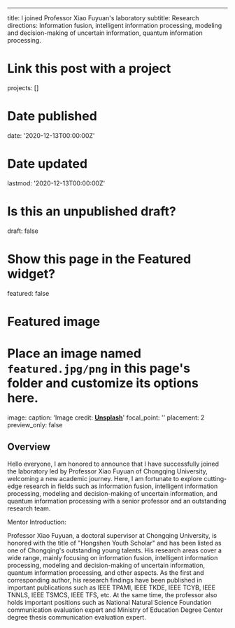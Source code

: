 ---
title: I joined Professor Xiao Fuyuan's laboratory
subtitle: Research directions: Information fusion, intelligent information processing, modeling and decision-making of uncertain information, quantum information processing.


# Link this post with a project
projects: []

# Date published
date: '2020-12-13T00:00:00Z'

# Date updated
lastmod: '2020-12-13T00:00:00Z'

# Is this an unpublished draft?
draft: false

# Show this page in the Featured widget?
featured: false

# Featured image
# Place an image named `featured.jpg/png` in this page's folder and customize its options here.
image:
  caption: 'Image credit: [**Unsplash**](https://unsplash.com/photos/CpkOjOcXdUY)'
  focal_point: ''
  placement: 2
  preview_only: false


## Overview

Hello everyone,
I am honored to announce that I have successfully joined the laboratory led by Professor Xiao Fuyuan of Chongqing University, welcoming a new academic journey. Here, I am fortunate to explore cutting-edge research in fields such as information fusion, intelligent information processing, modeling and decision-making of uncertain information, and quantum information processing with a senior professor and an outstanding research team.

Mentor Introduction:

Professor Xiao Fuyuan, a doctoral supervisor at Chongqing University, is honored with the title of "Hongshen Youth Scholar" and has been listed as one of Chongqing's outstanding young talents. His research areas cover a wide range, mainly focusing on information fusion, intelligent information processing, modeling and decision-making of uncertain information, quantum information processing, and other aspects. As the first and corresponding author, his research findings have been published in important publications such as IEEE TPAMI, IEEE TKDE, IEEE TCYB, IEEE TNNLS, IEEE TSMCS, IEEE TFS, etc. At the same time, the professor also holds important positions such as National Natural Science Foundation communication evaluation expert and Ministry of Education Degree Center degree thesis communication evaluation expert.


